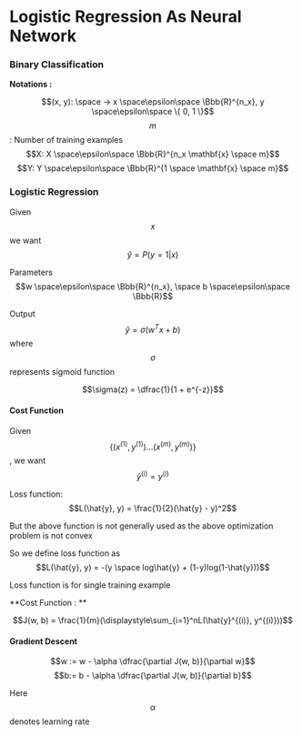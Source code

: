 # Logistic Regression As Neural Network

### Binary Classification

**Notations :**

$$(x, y): \space -> x \space\epsilon\space \Bbb{R}^{n_x}, y \space\epsilon\space \{ 0, 1 \}$$
$$m$$: Number of training examples
$$X: X \space\epsilon\space \Bbb{R}^{n_x \mathbf{x} \space m}$$
$$Y: Y \space\epsilon\space \Bbb{R}^{1 \space \mathbf{x} \space m}$$

### Logistic Regression

Given $$x$$ we want $$\hat{y} = P(y = 1|x)$$

Parameters $$w \space\epsilon\space \Bbb{R}^{n_x}, \space b \space\epsilon\space \Bbb{R}$$

Output $$\hat{y} = \sigma(w^Tx + b)$$ where $$\sigma$$ represents sigmoid function

$$\sigma(z) = \dfrac{1}{1 + e^{-z}}$$

#### Cost Function

Given $$\{ (x^{(1)}, y^{(1)}) ... (x^{(m)}, y^{(m)}) \}$$, we want $$\hat{y}^{(i)} = y^{(i)} $$

Loss function: $$L(\hat{y}, y) = \frac{1}{2}(\hat{y} - y)^2$$

But the above function is not generally used as the above optimization problem is not convex

So we define loss function as 
$$L(\hat{y}, y) = -(y \space log\hat{y} + (1-y)log(1-\hat{y}))$$

Loss function is for single training example

**Cost Function : **

$$J(w, b) = \frac{1}{m}(\displaystyle\sum_{i=1}^nL(\hat{y}^{(i)}, y^{(i)}))$$

#### Gradient Descent

$$w := w - \alpha \dfrac{\partial J(w, b)}{\partial w}$$
$$b:= b - \alpha \dfrac{\partial J(w, b)}{\partial b}$$

Here $$\alpha$$ denotes learning rate